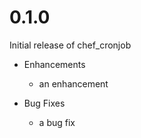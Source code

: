 # 0.1.0

Initial release of chef_cronjob

* Enhancements
  * an enhancement

* Bug Fixes
  * a bug fix
